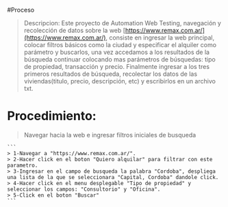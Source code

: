 #Proceso
>Descripcion:
Este proyecto de Automation Web Testing, navegación y recolección de datos sobre la web [https://www.remax.com.ar/](https://www.remax.com.ar/), consiste en ingresar la web principal, colocar filtros básicos como la ciudad y especificar el alquiler como parámetro y buscarlos, una vez accedamos a los resultados de la búsqueda continuar colocando mas parámetros de búsquedas: tipo de propiedad, transacción y precio.
Finalmente ingresar a los tres primeros resultados de búsqueda, recolectar los datos de las viviendas(titulo, precio, descripción, etc) y escribirlos en un archivo txt.

# Procedimiento:

> Navegar hacia la web e ingresar filtros iniciales de busqueda

    ```
    > 1-Navegar a "https://www.remax.com.ar/".
    > 2-Hacer click en el boton "Quiero alquilar" para filtrar con este parametro.
    > 3-Ingresar en el campo de busqueda la palabra "Cordoba", despliega una lista de la que se seleccionara "Capital, Cordoba" dandole click.
    > 4-Hacer click en el menu desplegable "Tipo de propiedad" y seleccionar los campos: "Consultorio" y "Oficina".
    > 5-Click en el boton "Buscar"
    ```



